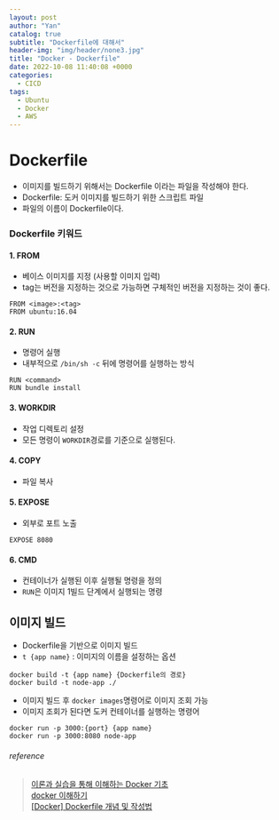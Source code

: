```yaml
---
layout: post
author: "Yan"
catalog: true
subtitle: "Dockerfile에 대해서"
header-img: "img/header/none3.jpg"
title: "Docker - Dockerfile"
date: 2022-10-08 11:40:08 +0000
categories:
  - CICD
tags:
  - Ubuntu
  - Docker
  - AWS
---
```


# Dockerfile

- 이미지를 빌드하기 위해서는 Dockerfile 이라는 파일을 작성해야 한다.
- Dockerfile: 도커 이미지를 빌드하기 위한 스크립트 파일
- 파일의 이름이 Dockerfile이다.

### Dockerfile 키워드

#### 1. FROM

- 베이스 이미지를 지정 (사용할 이미지 입력)
- tag는 버전을 지정하는 것으로 가능하면 구체적인 버전을 지정하는 것이 좋다.

```
FROM <image>:<tag>
FROM ubuntu:16.04
```

#### 2. RUN

- 명령어 실행
- 내부적으로 `/bin/sh -c` 뒤에 명령어를 실행하는 방식

```
RUN <command>
RUN bundle install
```

#### 3. WORKDIR

- 작업 디렉토리 설정
- 모든 명령이 `WORKDIR`경로를 기준으로 실행된다.

#### 4. COPY

- 파일 복사


#### 5. EXPOSE

- 외부로 포트 노출

```
EXPOSE 8080
```

#### 6. CMD

- 컨테이너가 실행된 이후 실행될 명령을 정의
- `RUN`은 이미지 1빌드 단계에서 실행되는 명령

## 이미지 빌드

- Dockerfile을 기반으로 이미지 빌드
- `t {app name}` : 이미지의 이름을 설정하는 옵션 

```
docker build -t {app name} {Dockerfile의 경로}
docker build -t node-app ./
```

- 이미지 빌드 후 `docker images`명령어로 이미지 조회 가능
- 이미지 조회가 된다면 도커 컨테이너를 실행하는 명령어

```
docker run -p 3000:{port} {app name}
docker run -p 3000:8080 node-app
```

###### reference

> [이론과 실습을 통해 이해하는 Docker 기초](https://tecoble.techcourse.co.kr/post/2022-09-20-docker-basic/)    
> [docker 이해하기](https://tecoble.techcourse.co.kr/post/2021-08-14-docker/)  
> [[Docker] Dockerfile 개념 및 작성법](https://wooono.tistory.com/123)  